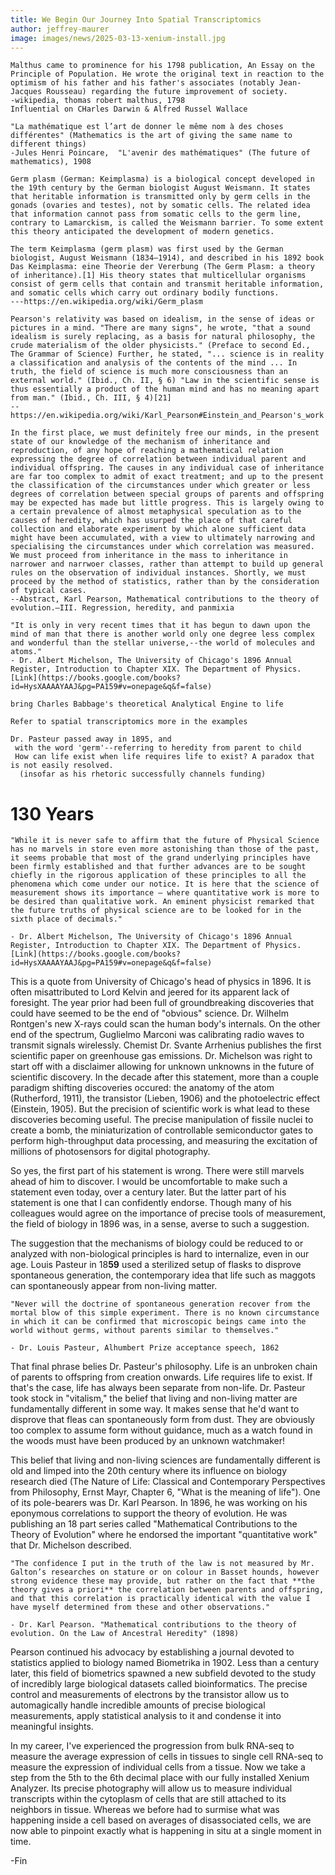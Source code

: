 ```yaml
---
title: We Begin Our Journey Into Spatial Transcriptomics
author: jeffrey-maurer
image: images/news/2025-03-13-xenium-install.jpg
---
```


```
Malthus came to prominence for his 1798 publication, An Essay on the Principle of Population. He wrote the original text in reaction to the optimism of his father and his father's associates (notably Jean-Jacques Rousseau) regarding the future improvement of society.
-wikipedia, thomas robert malthus, 1798
Influential on CHarles Darwin & Alfred Russel Wallace 
```

```
"La mathématique est l’art de donner le même nom à des choses différentes" (Mathematics is the art of giving the same name to different things) 
-Jules Henri Poincare,  "L'avenir des mathématiques" (The future of mathematics), 1908
```

```
Germ plasm (German: Keimplasma) is a biological concept developed in the 19th century by the German biologist August Weismann. It states that heritable information is transmitted only by germ cells in the gonads (ovaries and testes), not by somatic cells. The related idea that information cannot pass from somatic cells to the germ line, contrary to Lamarckism, is called the Weismann barrier. To some extent this theory anticipated the development of modern genetics. 

The term Keimplasma (germ plasm) was first used by the German biologist, August Weismann (1834–1914), and described in his 1892 book Das Keimplasma: eine Theorie der Vererbung (The Germ Plasm: a theory of inheritance).[1] His theory states that multicellular organisms consist of germ cells that contain and transmit heritable information, and somatic cells which carry out ordinary bodily functions.
---https://en.wikipedia.org/wiki/Germ_plasm
```

```
Pearson's relativity was based on idealism, in the sense of ideas or pictures in a mind. "There are many signs", he wrote, "that a sound idealism is surely replacing, as a basis for natural philosophy, the crude materialism of the older physicists." (Preface to second Ed., The Grammar of Science) Further, he stated, "... science is in reality a classification and analysis of the contents of the mind ... In truth, the field of science is much more consciousness than an external world." (Ibid., Ch. II, § 6) "Law in the scientific sense is thus essentially a product of the human mind and has no meaning apart from man." (Ibid., Ch. III, § 4)[21]
--https://en.wikipedia.org/wiki/Karl_Pearson#Einstein_and_Pearson's_work
```

```
In the first place, we must definitely free our minds, in the present state of our knowledge of the mechanism of inheritance and reproduction, of any hope of reaching a mathematical relation expressing the degree of correlation between individual parent and individual offspring. The causes in any individual case of inheritance are far too complex to admit of exact treatment; and up to the present the classification of the circumstances under which greater or less degrees of correlation between special groups of parents and offspring may be expected has made but little progress. This is largely owing to a certain prevalence of almost metaphysical speculation as to the causes of heredity, which has usurped the place of that careful collection and elaborate experiment by which alone sufficient data might have been accumulated, with a view to ultimately narrowing and specialising the circumstances under which correlation was measured. We must proceed from inheritance in the mass to inheritance in narrower and narrwoer classes, rather than attempt to build up general rules on the observation of individual instances. Shortly, we must proceed by the method of statistics, rather than by the consideration of typical cases.
--Abstract, Karl Pearson, Mathematical contributions to the theory of evolution.—III. Regression, heredity, and panmixia
```

```
"It is only in very recent times that it has begun to dawn upon the mind of man that there is another world only one degree less complex and wonderful than the stellar universe,--the world of molecules and atoms."
- Dr. Albert Michelson, The University of Chicago's 1896 Annual Register, Introduction to Chapter XIX. The Department of Physics. [Link](https://books.google.com/books?id=HysXAAAAYAAJ&pg=PA159#v=onepage&q&f=false)
```

```
bring Charles Babbage's theoretical Analytical Engine to life
```
`Refer to spatial transcriptomics more in the examples`
```
Dr. Pasteur passed away in 1895, and
 with the word 'germ'--referring to heredity from parent to child
 How can life exist when life requires life to exist? A paradox that is not easily resolved.
  (insofar as his rhetoric successfully channels funding)
```

# 130 Years

```
"While it is never safe to affirm that the future of Physical Science has no marvels in store even more astonishing than those of the past, it seems probable that most of the grand underlying principles have been firmly established and that further advances are to be sought chiefly in the rigorous application of these principles to all the phenomena which come under our notice. It is here that the science of measurement shows its importance — where quantitative work is more to be desired than qualitative work. An eminent physicist remarked that the future truths of physical science are to be looked for in the sixth place of decimals."

- Dr. Albert Michelson, The University of Chicago's 1896 Annual Register, Introduction to Chapter XIX. The Department of Physics. [Link](https://books.google.com/books?id=HysXAAAAYAAJ&pg=PA159#v=onepage&q&f=false)
```

This is a quote from University of Chicago's head of physics in 1896. It is often misattributed to Lord Kelvin and jeered for its apparent lack of foresight. The year prior had been full of groundbreaking discoveries that could have seemed to be the end of "obvious" science. Dr. Wilhelm Rontgen's new X-rays could scan the human body's internals. On the other end of the spectrum, Guglielmo Marconi was calibrating radio waves to transmit signals wirelessly. Chemist Dr. Svante Arrhenius publishes the first scientific paper on greenhouse gas emissions. Dr. Michelson was right to start off with a disclaimer allowing for unknown unknowns in the future of scientific discovery. In the decade after this statement, more than a couple paradigm shifting discoveries occured: the anatomy of the atom (Rutherford, 1911), the transistor (Lieben, 1906) and the photoelectric effect (Einstein, 1905). But the precision of scientific work is what lead to these discoveries becoming useful. The precise manipulation of fissile nuclei to create a bomb, the miniaturization of controllable semiconductor gates to perform high-throughput data processing, and measuring the excitation of millions of photosensors for digital photography.

So yes, the first part of his statement is wrong. There were still marvels ahead of him to discover. I would be uncomfortable to make such a statement even today, over a century later. But the latter part of his statement is one that I can confidently endorse. Though many of his colleagues would agree on the importance of precise tools of measurement, the field of biology in 1896 was, in a sense, averse to such a suggestion.

The suggestion that the mechanisms of biology could be reduced to or analyzed with non-biological principles is hard to internalize, even in our age. Louis Pasteur in 18**59** used a sterilized setup of flasks to disprove spontaneous generation, the contemporary idea that life such as maggots can spontaneously appear from non-living matter.

```
"Never will the doctrine of spontaneous generation recover from the mortal blow of this simple experiment. There is no known circumstance in which it can be confirmed that microscopic beings came into the world without germs, without parents similar to themselves."

- Dr. Louis Pasteur, Alhumbert Prize acceptance speech, 1862
```

That final phrase belies Dr. Pasteur's philosophy. Life is an unbroken chain of parents to offspring from creation onwards. Life requires life to exist. If that's the case, life has always been separate from non-life. Dr. Pasteur took stock in "vitalism," the belief that living and non-living matter are fundamentally different in some way. It makes sense that he'd want to disprove that fleas can spontaneously form from dust. They are obviously too complex to assume form without guidance, much as a watch found in the woods must have been produced by an unknown watchmaker!

This belief that living and non-living sciences are fundamentally different is old and limped into the 20th century where its influence on biology research died (The Nature of Life: Classical and Contemporary Perspectives from Philosophy, Ernst Mayr, Chapter 6, "What is the meaning of life"). One of its pole-bearers was Dr. Karl Pearson. In 1896, he was working on his eponymous correlations to support the theory of evolution. He was publishing an 18 part series called "Mathematical Contributions to the Theory of Evolution" where he endorsed the important "quantitative work" that Dr. Michelson described.

```
"The confidence I put in the truth of the law is not measured by Mr. Galton’s researches on stature or on colour in Basset hounds, however strong evidence these may provide, but rather on the fact that **the theory gives a priori** the correlation between parents and offspring, and that this correlation is practically identical with the value I have myself determined from these and other observations."

- Dr. Karl Pearson. "Mathematical contributions to the theory of evolution. On the Law of Ancestral Heredity" (1898)
```

Pearson continued his advocacy by establishing a journal devoted to statistics applied to biology named Biometrika in 1902. Less than a century later, this field of biometrics spawned a new subfield devoted to the study of incredibly large biological datasets called bioinformatics. The precise control and measurements of electrons by the transistor allow us to automagically handle incredible amounts of precise biological measurements, apply statistical analysis to it and condense it into meaningful insights.

In my career, I've experienced the progression from bulk RNA-seq to measure the average expression of cells in tissues to single cell RNA-seq to measure the expression of individual cells from a tissue. Now we take a step from the 5th to the 6th decimal place with our fully installed Xenium Analyzer. Its precise photography will allow us to measure individual transcripts within the cytoplasm of cells that are still attached to its neighbors in tissue. Whereas we before had to surmise what was happening inside a cell based on averages of disassociated cells, we are now able to pinpoint exactly what is happening in situ at a single moment in time.

-Fin